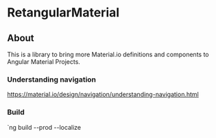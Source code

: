 # RetangularMaterial

## About

This is a library to bring more Material.io definitions and components to Angular Material Projects.

### Understanding navigation

https://material.io/design/navigation/understanding-navigation.html




### Build
 
`ng build --prod --localize
